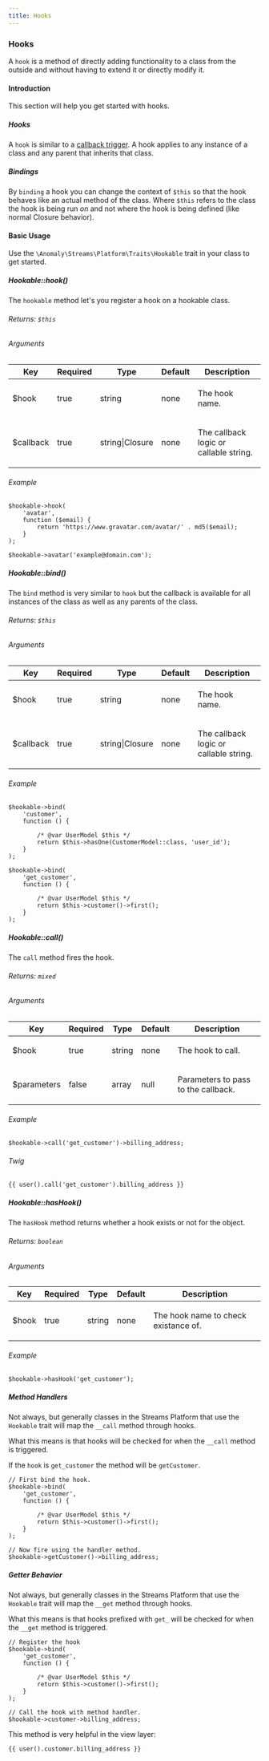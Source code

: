 ```yaml
---
title: Hooks
---
```


### Hooks

A `hook` is a method of directly adding functionality to a class from the outside and without having to extend it or directly modify it.

#### Introduction

This section will help you get started with hooks.

##### Hooks

A `hook` is similar to a [callback trigger](#services/callbacks/introduction/triggers). A hook applies to any instance of a class and any parent that inherits that class.

##### Bindings

By `binding` a hook you can change the context of `$this` so that the hook behaves like an actual method of the class. Where `$this` refers to the class the hook is being run _on_ and not where the hook is being defined (like normal Closure behavior).

#### Basic Usage

Use the `\Anomaly\Streams\Platform\Traits\Hookable` trait in your class to get started.

##### Hookable::hook()

The `hookable` method let's you register a hook on a hookable class.

###### Returns: `$this`

###### Arguments

<table class="table table-bordered table-striped">

<thead>

<tr>

<th>Key</th>

<th>Required</th>

<th>Type</th>

<th>Default</th>

<th>Description</th>

</tr>

</thead>

<tbody>

<tr>

<td>

$hook

</td>

<td>

true

</td>

<td>

string

</td>

<td>

none

</td>

<td>

The hook name.

</td>

</tr>

<tr>

<td>

$callback

</td>

<td>

true

</td>

<td>

string|Closure

</td>

<td>

none

</td>

<td>

The callback logic or callable string.

</td>

</tr>

</tbody>

</table>

###### Example

    $hookable->hook(
        'avatar',
        function ($email) {
            return 'https://www.gravatar.com/avatar/' . md5($email);
        }
    );

    $hookable->avatar('example@domain.com');

##### Hookable::bind()

The `bind` method is very similar to `hook` but the callback is available for all instances of the class as well as any parents of the class.

###### Returns: `$this`

###### Arguments

<table class="table table-bordered table-striped">

<thead>

<tr>

<th>Key</th>

<th>Required</th>

<th>Type</th>

<th>Default</th>

<th>Description</th>

</tr>

</thead>

<tbody>

<tr>

<td>

$hook

</td>

<td>

true

</td>

<td>

string

</td>

<td>

none

</td>

<td>

The hook name.

</td>

</tr>

<tr>

<td>

$callback

</td>

<td>

true

</td>

<td>

string|Closure

</td>

<td>

none

</td>

<td>

The callback logic or callable string.

</td>

</tr>

</tbody>

</table>

###### Example

    $hookable->bind(
        'customer',
        function () {

            /* @var UserModel $this */
            return $this->hasOne(CustomerModel::class, 'user_id');
        }
    );

    $hookable->bind(
        'get_customer',
        function () {

            /* @var UserModel $this */
            return $this->customer()->first();
        }
    );

##### Hookable::call()

The `call` method fires the hook.

###### Returns: `mixed`

###### Arguments

<table class="table table-bordered table-striped">

<thead>

<tr>

<th>Key</th>

<th>Required</th>

<th>Type</th>

<th>Default</th>

<th>Description</th>

</tr>

</thead>

<tbody>

<tr>

<td>

$hook

</td>

<td>

true

</td>

<td>

string

</td>

<td>

none

</td>

<td>

The hook to call.

</td>

</tr>

<tr>

<td>

$parameters

</td>

<td>

false

</td>

<td>

array

</td>

<td>

null

</td>

<td>

Parameters to pass to the callback.

</td>

</tr>

</tbody>

</table>

###### Example

    $hookable->call('get_customer')->billing_address;

###### Twig

    {{ user().call('get_customer').billing_address }}

##### Hookable::hasHook()

The `hasHook` method returns whether a hook exists or not for the object.

###### Returns: `boolean`

###### Arguments

<table class="table table-bordered table-striped">

<thead>

<tr>

<th>Key</th>

<th>Required</th>

<th>Type</th>

<th>Default</th>

<th>Description</th>

</tr>

</thead>

<tbody>

<tr>

<td>

$hook

</td>

<td>

true

</td>

<td>

string

</td>

<td>

none

</td>

<td>

The hook name to check existance of.

</td>

</tr>

</tbody>

</table>

###### Example

    $hookable->hasHook('get_customer');

##### Method Handlers

Not always, but generally classes in the Streams Platform that use the `Hookable` trait will map the `__call` method through hooks.

What this means is that hooks will be checked for when the `__call` method is triggered.

If the `hook` is `get_customer` the method will be `getCustomer`.

    // First bind the hook.
    $hookable->bind(
        'get_customer',
        function () {

            /* @var UserModel $this */
            return $this->customer()->first();
        }
    );

    // Now fire using the handler method.
    $hookable->getCustomer()->billing_address;

##### Getter Behavior

Not always, but generally classes in the Streams Platform that use the `Hookable` trait will map the `__get` method through hooks.

What this means is that hooks prefixed with `get_` will be checked for when the `__get` method is triggered.

    // Register the hook
    $hookable->bind(
        'get_customer',
        function () {

            /* @var UserModel $this */
            return $this->customer()->first();
        }
    );

    // Call the hook with method handler.
    $hookable->customer->billing_address;

This method is very helpful in the view layer:

    {{ user().customer.billing_address }} 
